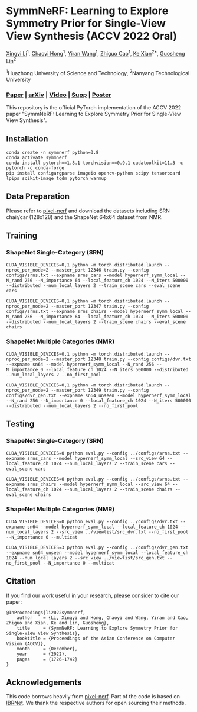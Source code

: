 # SymmNeRF: Learning to Explore Symmetry Prior for Single-View View Synthesis (ACCV 2022 Oral)
[Xingyi Li](https://xingyi-li.github.io/)<sup>1</sup>,
[Chaoyi Hong](https://www.semanticscholar.org/author/Chaoyi-Hong/2047434854)<sup>1</sup>,
[Yiran Wang](https://scholar.google.com/citations?user=p_RnaI8AAAAJ&hl)<sup>1</sup>,
[Zhiguo Cao](http://english.aia.hust.edu.cn/info/1085/1528.htm)<sup>1</sup>,
[Ke Xian](https://kexianhust.github.io/)<sup>2*</sup>,
[Guosheng Lin](https://guosheng.github.io/)<sup>2</sup>

<sup>1</sup>Huazhong University of Science and Technology, <sup>2</sup>Nanyang Technological University

### [Paper](https://github.com/xingyi-li/SymmNeRF/blob/main/pdf/symmnerf-paper.pdf) | [arXiv](https://arxiv.org/abs/2209.14819) | [Video](https://youtu.be/YWIjScmMWwc) | [Supp](https://github.com/xingyi-li/SymmNeRF/blob/main/pdf/symmnerf-supp.pdf) | [Poster](https://github.com/xingyi-li/SymmNeRF/blob/main/pdf/symmnerf-poster.pdf) 

This repository is the official PyTorch implementation of the ACCV 2022 paper "SymmNeRF: Learning to Explore Symmetry Prior for Single-View View Synthesis".

## Installation
```
conda create -n symmnerf python=3.8
conda activate symmnerf
conda install pytorch==1.8.1 torchvision==0.9.1 cudatoolkit=11.3 -c pytorch -c conda-forge
pip install configargparse imageio opencv-python scipy tensorboard lpips scikit-image tqdm pytorch_warmup
```

## Data Preparation
Please refer to [pixel-nerf](https://github.com/sxyu/pixel-nerf#getting-the-data) and download the datasets including SRN chair/car (128x128) and the ShapeNet 64x64 dataset from NMR. 

## Training

### ShapeNet Single-Category (SRN)
```
CUDA_VISIBLE_DEVICES=0,1 python -m torch.distributed.launch --nproc_per_node=2 --master_port 12346 train.py --config configs/srns.txt --expname srns_cars --model hypernerf_symm_local --N_rand 256 --N_importance 64 --local_feature_ch 1024 --N_iters 500000 --distributed --num_local_layers 2 --train_scene cars --eval_scene cars

CUDA_VISIBLE_DEVICES=0,1 python -m torch.distributed.launch --nproc_per_node=2 --master_port 12347 train.py --config configs/srns.txt --expname srns_chairs --model hypernerf_symm_local --N_rand 256 --N_importance 64 --local_feature_ch 1024 --N_iters 500000 --distributed --num_local_layers 2 --train_scene chairs --eval_scene chairs
```

### ShapeNet Multiple Categories (NMR)
```
CUDA_VISIBLE_DEVICES=0,1 python -m torch.distributed.launch --nproc_per_node=2 --master_port 12348 train.py --config configs/dvr.txt --expname sn64 --model hypernerf_symm_local --N_rand 256 --N_importance 0 --local_feature_ch 1024 --N_iters 500000 --distributed --num_local_layers 2 --no_first_pool

CUDA_VISIBLE_DEVICES=0,1 python -m torch.distributed.launch --nproc_per_node=2 --master_port 12349 train.py --config configs/dvr_gen.txt --expname sn64_unseen --model hypernerf_symm_local --N_rand 256 --N_importance 0 --local_feature_ch 1024 --N_iters 500000 --distributed --num_local_layers 2 --no_first_pool
```

## Testing

### ShapeNet Single-Category (SRN)
```
CUDA_VISIBLE_DEVICES=0 python eval.py --config ../configs/srns.txt --expname srns_cars --model hypernerf_symm_local --src_view 64 --local_feature_ch 1024 --num_local_layers 2 --train_scene cars --eval_scene cars

CUDA_VISIBLE_DEVICES=0 python eval.py --config ../configs/srns.txt --expname srns_chairs --model hypernerf_symm_local --src_view 64 --local_feature_ch 1024 --num_local_layers 2 --train_scene chairs --eval_scene chairs
```

### ShapeNet Multiple Categories (NMR)
```
CUDA_VISIBLE_DEVICES=0 python eval.py --config ../configs/dvr.txt --expname sn64 --model hypernerf_symm_local --local_feature_ch 1024 --num_local_layers 2 --src_view ../viewlist/src_dvr.txt --no_first_pool --N_importance 0 --multicat

CUDA_VISIBLE_DEVICES=3 python eval.py --config ../configs/dvr_gen.txt --expname sn64_unseen --model hypernerf_symm_local --local_feature_ch 1024 --num_local_layers 2 --src_view ../viewlist/src_gen.txt --no_first_pool --N_importance 0 --multicat
```


## Citation
If you find our work useful in your research, please consider to cite our paper:

```
@InProceedings{li2022symmnerf,
    author    = {Li, Xingyi and Hong, Chaoyi and Wang, Yiran and Cao, Zhiguo and Xian, Ke and Lin, Guosheng},
    title     = {SymmNeRF: Learning to Explore Symmetry Prior for Single-View View Synthesis},
    booktitle = {Proceedings of the Asian Conference on Computer Vision (ACCV)},
    month     = {December},
    year      = {2022},
    pages     = {1726-1742}
}
```

## Acknowledgements
This code borrows heavily from [pixel-nerf](https://github.com/sxyu/pixel-nerf#getting-the-data). Part of the code is based on [IBRNet](https://github.com/googleinterns/IBRNet). We thank the respective authors for open sourcing their methods. 
